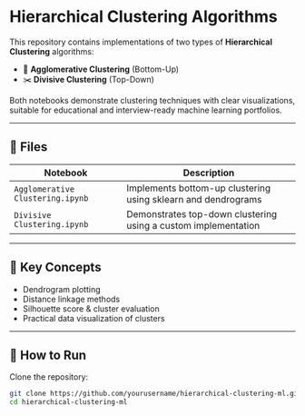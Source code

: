 # Hierarchical Clustering Algorithms

This repository contains implementations of two types of **Hierarchical Clustering** algorithms:

- 🔗 **Agglomerative Clustering** (Bottom-Up)
- ✂️ **Divisive Clustering** (Top-Down)

Both notebooks demonstrate clustering techniques with clear visualizations, suitable for educational and interview-ready machine learning portfolios.

---

## 📁 Files

| Notebook | Description |
|----------|-------------|
| `Agglomerative Clustering.ipynb` | Implements bottom-up clustering using sklearn and dendrograms |
| `Divisive Clustering.ipynb` | Demonstrates top-down clustering using a custom implementation |

---

## 🧠 Key Concepts

- Dendrogram plotting
- Distance linkage methods
- Silhouette score & cluster evaluation
- Practical data visualization of clusters

---

## 🚀 How to Run

Clone the repository:

```bash
git clone https://github.com/yourusername/hierarchical-clustering-ml.git
cd hierarchical-clustering-ml
